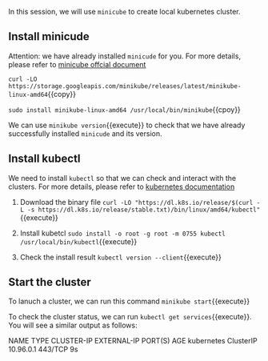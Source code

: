 In this session, we will use `minicube` to create local kubernetes cluster.

## Install minicude

Attention: we have already installed `minicude` for you.
For more details, please refer to [minicube offcial document](https://minikube.sigs.k8s.io/docs/start/)

`curl -LO https://storage.googleapis.com/minikube/releases/latest/minikube-linux-amd64`{{copy}}

`sudo install minikube-linux-amd64 /usr/local/bin/minikube`{{cpoy}}

We can use `minikube version`{{execute}} to check that we have already successfully installed `minicude` and its version.

## Install kubectl

We need to install `kubectl` so that we can check and interact with the clusters.
For more details, please refer to [kubernetes documentation](https://kubernetes.io/docs/tasks/tools/install-kubectl-linux/)

1. Download the binary file
   `curl -LO "https://dl.k8s.io/release/$(curl -L -s https://dl.k8s.io/release/stable.txt)/bin/linux/amd64/kubectl"`{{execute}}

2. Install kubetcl
   `sudo install -o root -g root -m 0755 kubectl /usr/local/bin/kubectl`{{execute}}

3. Check the install result
   `kubectl version --client`{{execute}}

## Start the cluster

To lanuch a cluster, we can run this command `minikube start`{{execute}}

To check the cluster status, we can run `kubectl get services`{{execute}}.
You will see a similar output as follows:

NAME TYPE CLUSTER-IP EXTERNAL-IP PORT(S) AGE
kubernetes ClusterIP 10.96.0.1 <none> 443/TCP 9s
